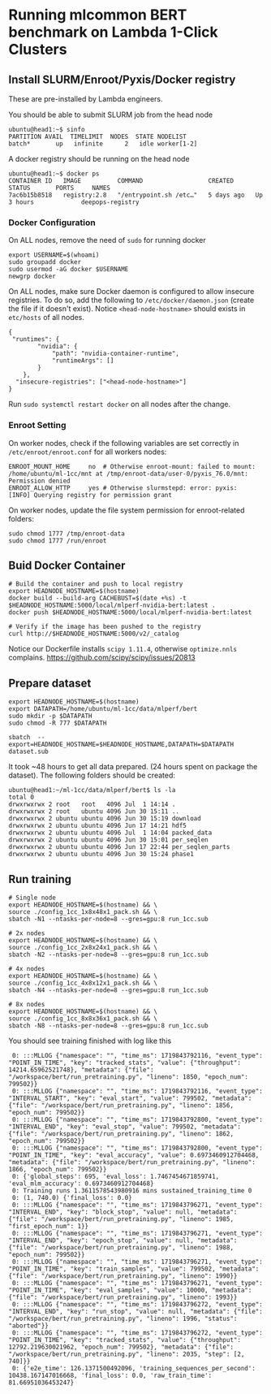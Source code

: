 # Running mlcommon BERT benchmark on Lambda 1-Click Clusters

## Install SLURM/Enroot/Pyxis/Docker registry
These are pre-installed by Lambda engineers. 

You should be able to submit SLURM job from the head node
```
ubuntu@head1:~$ sinfo
PARTITION AVAIL  TIMELIMIT  NODES  STATE NODELIST
batch*       up   infinite      2   idle worker[1-2]
```

A docker registry should be running on the head node
```
ubuntu@head1:~$ docker ps
CONTAINER ID   IMAGE          COMMAND                  CREATED      STATUS       PORTS     NAMES
7ac6b15b8518   registry:2.8   "/entrypoint.sh /etc…"   5 days ago   Up 3 hours             deepops-registry
``` 

### Docker Configuration

On ALL nodes, remove the need of `sudo` for running docker
```
export USERNAME=$(whoami)
sudo groupadd docker
sudo usermod -aG docker $USERNAME
newgrp docker
```

On ALL nodes, make sure Docker daemon is configured to allow insecure registries. To do so, add the following to `/etc/docker/daemon.json` (create the file if it doesn't exist). Notice `<head-node-hostname>` should exists in `etc/hosts` of all nodes.  

```
{
 "runtimes": {
        "nvidia": {
            "path": "nvidia-container-runtime",
            "runtimeArgs": []
        }
    },
  "insecure-registries": ["<head-node-hostname>"]
}
```

Run `sudo systemctl restart docker` on all nodes after the change.

### Enroot Setting
On worker nodes, check if the following variables are set correctly in `/etc/enroot/enroot.conf` for all workers nodes:
```
ENROOT_MOUNT_HOME     no  # Otherwise enroot-mount: failed to mount: /home/ubuntu/ml-1cc/mnt at /tmp/enroot-data/user-0/pyxis_76.0/mnt: Permission denied
ENROOT_ALLOW_HTTP     yes # Otherwise slurmstepd: error: pyxis:     [INFO] Querying registry for permission grant
```

On worker nodes, update the file system permission for enroot-related folders: 
```
sudo chmod 1777 /tmp/enroot-data
sudo chmod 1777 /run/enroot
```

## Buid Docker Container

```
# Build the container and push to local registry
export HEADNODE_HOSTNAME=$(hostname)
docker build --build-arg CACHEBUST=$(date +%s) -t $HEADNODE_HOSTNAME:5000/local/mlperf-nvidia-bert:latest .
docker push $HEADNODE_HOSTNAME:5000/local/mlperf-nvidia-bert:latest

# Verify if the image has been pushed to the registry
curl http://$HEADNODE_HOSTNAME:5000/v2/_catalog
```

Notice our Dockerfile installs `scipy 1.11.4`, otherwise `optimize.nnls` complains.
https://github.com/scipy/scipy/issues/20813

## Prepare dataset

```
export HEADNODE_HOSTNAME=$(hostname)
export DATAPATH=/home/ubuntu/ml-1cc/data/mlperf/bert
sudo mkdir -p $DATAPATH
sudo chmod -R 777 $DATAPATH

sbatch  --export=HEADNODE_HOSTNAME=$HEADNODE_HOSTNAME,DATAPATH=$DATAPATH dataset.sub
```

It took ~48 hours to get all data prepared. (24 hours spent on package the dataset). The following folders should be created: 
```
ubuntu@head1:~/ml-1cc/data/mlperf/bert$ ls -la
total 0
drwxrwxrwx 2 root   root   4096 Jul  1 14:14 .
drwxrwxrwx 2 root   ubuntu 4096 Jun 30 15:11 ..
drwxrwxrwx 2 ubuntu ubuntu 4096 Jun 30 15:19 download
drwxrwxrwx 2 ubuntu ubuntu 4096 Jun 17 14:21 hdf5
drwxrwxrwx 2 ubuntu ubuntu 4096 Jul  1 14:04 packed_data
drwxrwxrwx 2 ubuntu ubuntu 4096 Jun 30 15:01 per_seqlen
drwxrwxrwx 2 ubuntu ubuntu 4096 Jun 17 22:44 per_seqlen_parts
drwxrwxrwx 2 ubuntu ubuntu 4096 Jun 30 15:24 phase1
```


## Run training

```
# Single node
export HEADNODE_HOSTNAME=$(hostname) && \
source ./config_1cc_1x8x48x1_pack.sh && \
sbatch -N1 --ntasks-per-node=8 --gres=gpu:8 run_1cc.sub

# 2x nodes
export HEADNODE_HOSTNAME=$(hostname) && \
source ./config_1cc_2x8x24x1_pack.sh && \
sbatch -N2 --ntasks-per-node=8 --gres=gpu:8 run_1cc.sub

# 4x nodes
export HEADNODE_HOSTNAME=$(hostname) && \
source ./config_1cc_4x8x12x1_pack.sh && \
sbatch -N4 --ntasks-per-node=8 --gres=gpu:8 run_1cc.sub

# 8x nodes
export HEADNODE_HOSTNAME=$(hostname) && \
source ./config_1cc_8x8x36x1_pack.sh && \
sbatch -N8 --ntasks-per-node=8 --gres=gpu:8 run_1cc.sub
```

You should see training finished with log like this
```
 0: :::MLLOG {"namespace": "", "time_ms": 1719843792116, "event_type": "POINT_IN_TIME", "key": "tracked_stats", "value": {"throughput": 14214.65962521748}, "metadata": {"file": "/workspace/bert/run_pretraining.py", "lineno": 1850, "epoch_num": 799502}}
 0: :::MLLOG {"namespace": "", "time_ms": 1719843792116, "event_type": "INTERVAL_START", "key": "eval_start", "value": 799502, "metadata": {"file": "/workspace/bert/run_pretraining.py", "lineno": 1856, "epoch_num": 799502}}
 0: :::MLLOG {"namespace": "", "time_ms": 1719843792800, "event_type": "INTERVAL_END", "key": "eval_stop", "value": 799502, "metadata": {"file": "/workspace/bert/run_pretraining.py", "lineno": 1862, "epoch_num": 799502}}
 0: :::MLLOG {"namespace": "", "time_ms": 1719843792800, "event_type": "POINT_IN_TIME", "key": "eval_accuracy", "value": 0.6973460912704468, "metadata": {"file": "/workspace/bert/run_pretraining.py", "lineno": 1866, "epoch_num": 799502}}
 0: {'global_steps': 695, 'eval_loss': 1.7467454671859741, 'eval_mlm_accuracy': 0.6973460912704468}
 0: Training runs 1.3611578543980916 mins sustained_training_time 0
 0: (1, 740.0) {'final_loss': 0.0}
 0: :::MLLOG {"namespace": "", "time_ms": 1719843796271, "event_type": "INTERVAL_END", "key": "block_stop", "value": null, "metadata": {"file": "/workspace/bert/run_pretraining.py", "lineno": 1985, "first_epoch_num": 1}}
 0: :::MLLOG {"namespace": "", "time_ms": 1719843796271, "event_type": "INTERVAL_END", "key": "epoch_stop", "value": null, "metadata": {"file": "/workspace/bert/run_pretraining.py", "lineno": 1988, "epoch_num": 799502}}
 0: :::MLLOG {"namespace": "", "time_ms": 1719843796271, "event_type": "POINT_IN_TIME", "key": "train_samples", "value": 799502, "metadata": {"file": "/workspace/bert/run_pretraining.py", "lineno": 1990}}
 0: :::MLLOG {"namespace": "", "time_ms": 1719843796271, "event_type": "POINT_IN_TIME", "key": "eval_samples", "value": 10000, "metadata": {"file": "/workspace/bert/run_pretraining.py", "lineno": 1993}}
 0: :::MLLOG {"namespace": "", "time_ms": 1719843796272, "event_type": "INTERVAL_END", "key": "run_stop", "value": null, "metadata": {"file": "/workspace/bert/run_pretraining.py", "lineno": 1996, "status": "aborted"}}
 0: :::MLLOG {"namespace": "", "time_ms": 1719843796272, "event_type": "POINT_IN_TIME", "key": "tracked_stats", "value": {"throughput": 12792.219630021962, "epoch_num": 799502}, "metadata": {"file": "/workspace/bert/run_pretraining.py", "lineno": 2035, "step": [2, 740]}}
 0: {'e2e_time': 126.1371500492096, 'training_sequences_per_second': 10438.167147016668, 'final_loss': 0.0, 'raw_train_time': 81.66951036453247}
```